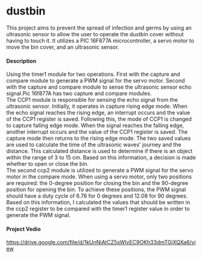 # dustbin
This project aims to prevent the spread of infection and germs by using an ultrasonic sensor to allow the user to operate the dustbin cover without having to touch it. It utilizes a PIC 16F877A microcontroller, a servo motor to move the bin cover, and an ultrasonic sensor.

#### Description
Using the timer1 module for two operations. First with the capture and compare module to generate a PWM signal for the servo motor. Second with the capture and compare module to sense the ultrasonic sensor echo signal.Pic 16f877A has two capture and compare modules.<br> 
The CCP1 module is responsible for sensing the echo signal from the ultrasonic sensor. Initially, it operates in capture rising edge mode. When the echo signal reaches the rising edge, an interrupt occurs and the value of the CCP1 register is saved. Following this, the mode of CCP1 is changed to capture falling edge mode. When the signal reaches the falling edge, another interrupt occurs and the value of the CCP1 register is saved. The capture mode then returns to the rising edge mode. The two saved values are used to calculate the time of the ultrasonic waves' journey and the distance. This calculated distance is used to determine if there is an object within the range of 3 to 15 cm. Based on this information, a decision is made whether to open or close the bin.<br>
The second ccp2 module is utilized to generate a PWM signal for the servo motor in the compare mode. When using a servo motor, only two positions are required: the 0-degree position for closing the bin and the 90-degree position for opening the bin. To achieve these positions, the PWM signal should have a duty cycle of 6.76 for 0 degrees and 12.08 for 90 degrees. Based on this information, I calculated the values that should be written in the ccp2 register to be compared with the timer1 register value in order to generate the PWM signal.

#### Project Vedio
https://drive.google.com/file/d/1kUnNiAtCZ5sWlvEC9OKh33dmTGjXQXa6/view
